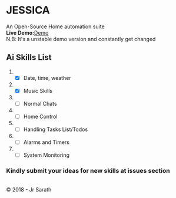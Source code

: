 # JESSICA
An Open-Source Home automation suite <br />
<b>Live Demo:</b>[Demo](https://jrsjessica.in/test-ai.php)<br>
N.B: It's a unstable demo version and constantly get changed

## Ai Skills List
1. - [x] Date, time, weather
2. - [x] Music Skills
3. - [ ] Normal Chats
4. - [ ] Home Control
5. - [ ] Handling Tasks List/Todos
6. - [ ] Alarms and Timers
7. - [ ] System Monitoring

### Kindly submit your ideas for new skills at issues section
<br>
&copy; 2018 - Jr Sarath
